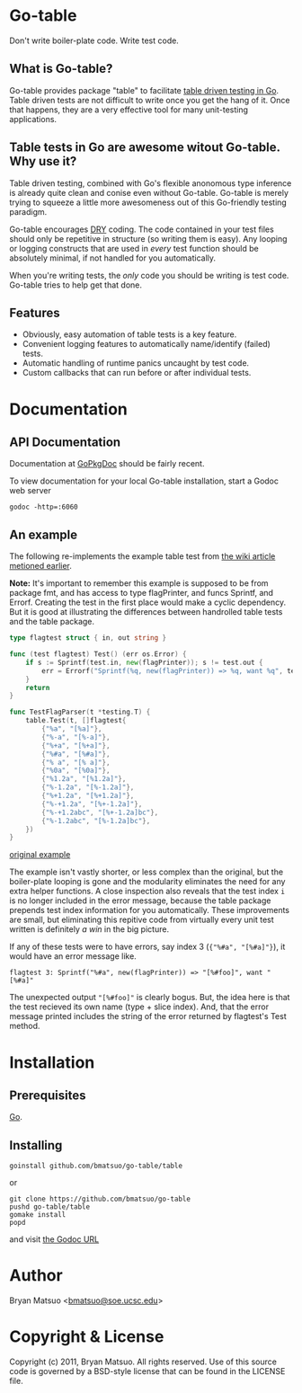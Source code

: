 [install go]: http://golang.org/install.html "Install Go"
[gopkgdoc]: http://gopkgdoc.appspot.com/pkg/github.com/bmatsuo/go-table/table "GoPkgDoc"
[the godoc url]: http://localhost:6060/pkg/github.com/bmatsuo/go-table/table/ "the Godoc URL"
[table driven testing in go]: http://code.google.com/p/go-wiki/wiki/TableDrivenTests "table driven testing in Go"
[dry]: http://en.wikipedia.org/wiki/Don't_repeat_yourself "DRY"

Go-table
========

Don't write boiler-plate code. Write test code.

What is Go-table?
-----------------

Go-table provides package "table" to facilitate [table driven testing in Go][].
Table driven tests are not difficult to write once you get the hang of it.
Once that happens, they are a very effective tool for many unit-testing
applications.

Table tests in Go are awesome witout Go-table. Why use it?
----------------------------------------------------------

Table driven testing, combined with Go's flexible anonomous type inference is
already quite clean and conise even without Go-table. Go-table is merely trying
to squeeze a little more awesomeness out of this Go-friendly testing paradigm.

Go-table encourages [DRY][] coding. The code contained in your test files should
only be repetitive in structure (so writing them is easy). Any looping or
logging constructs that are used in *every* test function should be absolutely
minimal, if not handled for you automatically.

When you're writing tests, the *only* code you should be writing is test code.
Go-table tries to help get that done.

Features
--------

- Obviously, easy automation of table tests is a key feature.
- Convenient logging features to automatically name/identify (failed) tests.
- Automatic handling of runtime panics uncaught by test code.
- Custom callbacks that can run before or after individual tests.

Documentation
=============

API Documentation
-----------------

Documentation at [GoPkgDoc][] should be fairly recent.

To view documentation for your local Go-table installation, start a Godoc web server

    godoc -http=:6060

An example
----------

The following re-implements the example table test from [the wiki article
metioned earlier][table driven testing in go].

**Note:** It's important to remember this example is supposed to be from
package fmt, and has access to type flagPrinter, and funcs Sprintf, and Errorf.
Creating the test in the first place would make a cyclic dependency. But it is
good at illustrating the differences between handrolled table tests and the
table package.

```go
type flagtest struct { in, out string }

func (test flagtest) Test() (err os.Error) {
    if s := Sprintf(test.in, new(flagPrinter)); s != test.out {
        err = Errorf("Sprintf(%q, new(flagPrinter)) => %q, want %q", test.in, s, test.out)
    }
    return
}

func TestFlagParser(t *testing.T) {
    table.Test(t, []flagtest{
        {"%a", "[%a]"},
        {"%-a", "[%-a]"},
        {"%+a", "[%+a]"},
        {"%#a", "[%#a]"},
        {"% a", "[% a]"},
        {"%0a", "[%0a]"},
        {"%1.2a", "[%1.2a]"},
        {"%-1.2a", "[%-1.2a]"},
        {"%+1.2a", "[%+1.2a]"},
        {"%-+1.2a", "[%+-1.2a]"},
        {"%-+1.2abc", "[%+-1.2a]bc"},
        {"%-1.2abc", "[%-1.2a]bc"},
    })
}
```

[original example][table driven testing in go]

The example isn't vastly shorter, or less complex than the original, but the
boiler-plate looping is gone and the modularity eliminates the need for any
extra helper functions. A close inspection also reveals that the test index `i`
is no longer included in the error message, because the table package prepends
test index information for you automatically. These improvements are small, but
eliminating this repitive code from virtually every unit test written is
definitely *a win* in the big picture.

If any of these tests were to have errors, say index 3 (`{"%#a", "[%#a]"}`), it
would have an error message like.

    flagtest 3: Sprintf("%#a", new(flagPrinter)) => "[%#foo]", want "[%#a]"

The unexpected output `"[%#foo]"` is clearly bogus. But, the idea here is that
the test recieved its own name (type + slice index). And, that the error message
printed includes the string of the error returned by flagtest's Test method.

Installation
============

Prerequisites
-------------

[Go][install go].

Installing
----------

    goinstall github.com/bmatsuo/go-table/table

or

    git clone https://github.com/bmatsuo/go-table
    pushd go-table/table
    gomake install
    popd

and visit [the Godoc URL][]


Author
======

Bryan Matsuo &lt;bmatsuo@soe.ucsc.edu&gt;

Copyright & License
===================

Copyright (c) 2011, Bryan Matsuo.
All rights reserved.
Use of this source code is governed by a BSD-style license that can be
found in the LICENSE file.
